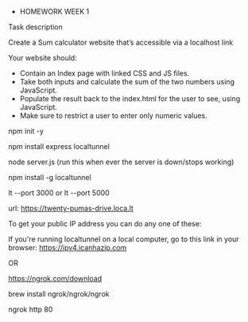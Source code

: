 * HOMEWORK WEEK 1

Task description

Create a Sum calculator website that’s accessible via a localhost link 

Your website should: 

* Contain an Index page with linked CSS and JS files. 
* Take both inputs and calculate the sum of the two numbers using JavaScript.
* Populate the result back to the index.html for the user to see, using JavaScript.
* Make sure to restrict a user to enter only numeric values.




npm init -y

npm install express localtunnel

node server.js (run this when ever the server is down/stops working)

npm install -g localtunnel

lt --port 3000 or lt --port 5000

url: https://twenty-pumas-drive.loca.lt


To get your public IP address you can do any one of these:

If you're running localtunnel on a local computer, go to this link in your browser: https://ipv4.icanhazip.com

OR 

https://ngrok.com/download

 brew install ngrok/ngrok/ngrok

 ngrok http 80
